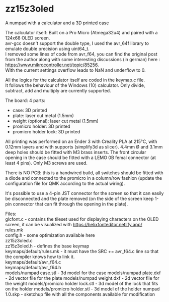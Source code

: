 # zz15z3oled  

A numpad with a calculator and a 3D printed case 

The calculator itself:
Built on a Pro Micro (Atmega32u4) and paired with a 124x68 OLED screen.  
avr-gcc doesn't support the double type, I used the avr_64f library to emulate double precision using uint64_t.  
I removed some lines of code from avr_f64, you can find the original post from the author along with some interesting discussions (in german) here : https://www.mikrocontroller.net/topic/85256.  
With the current settings overflow leads to NaN and underflow to 0.  

All the logics for the calculator itself are coded in the keymap.c file.   
It follows the behaviour of the Windows (10) calculator. 
Only divide, subtract, add and multiply are currently supported.  

The board:
4 parts:
- case: 3D printed
- plate: laser cut metal (1.5mm)
- weight (optional): laser cut metal (1.5mm)
- promicro holder: 3D printed
- promicro holder lock: 3D printed

All printing was performed on an Ender 3 with Creality PLA at 215°C, with 0.12mm layers and with supports (simplify3d as slicer).
4.4mm Ø and 3.1mm deep holes should be fitted with M3 brass inserts.
The front circular opening in the case should be fitted with a LEMO 0B femal connector (at least 4 pins).
Only M3 screws are used.

There is NO PCB: this is a handwired build, all switches should be fitted with a diode and connected to the promicro in a column/row fashion (update the configuration file for QMK according to the actual wiring).

It's possible to use a 4-pin JST connector for the screen so that it can easily be disconnected and the plate removed (on the side of the screen keep 1-pin connector that can fit through the opening in the plate).

Files:  
glcfont.c - contains the tileset used for displaying characters on the OLED screen, it can be visualized with https://helixfonteditor.netlify.app/  
rules.mk  
config.h - some optimization available here  
zz15z3oled.c  
zz15z3oled.h - defines the base keymap  
keymaps/default/rules.mk - it must have the SRC += avr_f64.c line so that the compiler knows how to link it.  
keymaps/default/avr_f64.c  
keymaps/default/avr_f64.h  
models/numpad case.stl - 3d model for the case
models/numpad plate.dxf - 2d vector file for the plate
models/numpad weight.dxf - 2d vector file for the weight
models/promicro holder lock.stl - 3d model of the lock that fits on the holder
models/promicro holder.stl - 3d model of the holder
numpad 1.0.skp - sketchup file with all the components available for modification
